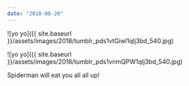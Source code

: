 ```yaml
---
date: "2018-08-20"
---
```


![yo yo]({{ site.baseurl }}/assets/images/2018/tumblr_pds1vtGiwl1qlj3bd_540.jpg)

![yo yo]({{ site.baseurl }}/assets/images/2018/tumblr_pds1vnmQPW1qlj3bd_540.jpg)

Spiderman will eat you all all up!
